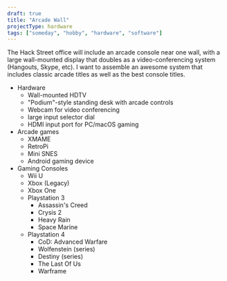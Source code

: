 ```yaml
---
draft: true
title: "Arcade Wall"
projectType: hardware
tags: ["someday", "hobby", "hardware", "software"]
---
```

The Hack Street office will include an arcade console near one wall, with a large wall-mounted display that doubles as a video-conferencing system (Hangouts, Skype, etc). I want to assemble an awesome system that includes classic arcade titles as well as the best console titles.

  - Hardware
    * Wall-mounted HDTV
    * "Podium"-style standing desk with arcade controls
    * Webcam for video conferencing
    * large input selector dial
    * HDMI input port for PC/macOS gaming
  - Arcade games
    * XMAME
    * RetroPi
    * Mini SNES
    * Android gaming device
  - Gaming Consoles
    * Wii U
    * Xbox (Legacy)
    * Xbox One
    * Playstation 3
      + Assassin's Creed
      + Crysis 2
      + Heavy Rain
      + Space Marine
    * Playstation 4
      + CoD: Advanced Warfare
      + Wolfenstein (series)
      + Destiny (series)
      + The Last Of Us
      + Warframe
